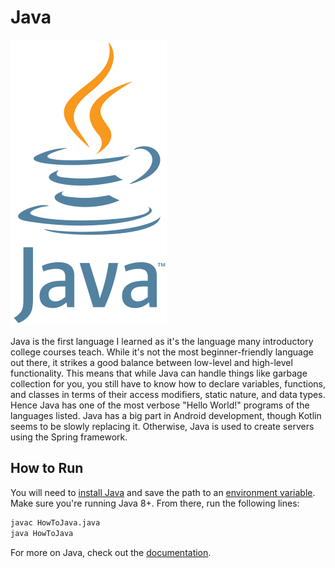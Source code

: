 # Java

![Java Logo](img-java.png)

Java is the first language I learned as it's the language many introductory college courses teach. While it's not the most beginner-friendly language out there, it strikes a good balance between low-level and high-level functionality. This means that while Java can handle things like garbage collection for you, you still have to know how to declare variables, functions, and classes in terms of their access modifiers, static nature, and data types. Hence Java has one of the most verbose "Hello World!" programs of the languages listed. Java has a big part in Android development, though Kotlin seems to be slowly replacing it. Otherwise, Java is used to create servers using the Spring framework.

## How to Run

You will need to [install Java](https://www.java.com/en/) and save the path to an [environment variable](https://www.java.com/en/download/help/path.xml). Make sure you're running Java 8+. From there, run the following lines:

```bash
javac HowToJava.java
java HowToJava
```

For more on Java, check out the [documentation](https://docs.oracle.com/en/java/javase/).
